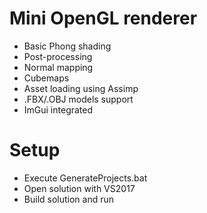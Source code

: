 #  Mini OpenGL renderer

 - Basic Phong shading
 - Post-processing
 - Normal mapping
 - Cubemaps
 - Asset loading using Assimp
 - .FBX/.OBJ models support
 - ImGui integrated
 
#  Setup
 
 - Execute GenerateProjects.bat
 - Open solution with VS2017
 - Build solution and run
 
